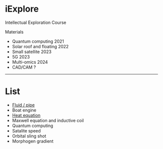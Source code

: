 # iExplore
Intellectual Exploration Course

Materials
* Quantum computing 2021
* Solar roof and floating 2022
* Small satellite 2023
* 5G 2023
* Multi-omics 2024
* CAD/CAM ?

---

# List

* [Fluid / pipe](https://colab.research.google.com/drive/1rpkMxT3q8qKCjOy8sd6K1i3ttyqg278m?usp=drive_link)
* Boat engine
* [Heat equation](https://colab.research.google.com/drive/1uzbvraMrdzjS4JRed8eFCgpEwRf5L-aD#scrollTo=asobfIxNuPuB)
* Maxwell equation and inductive coil
* Quantum computing
* Satalite speed
* Orbital sling shot
* Morphogen gradient
